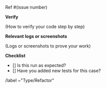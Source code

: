 Ref #(issue number)

**Verify**

(How to verify your code step by step)

**Relevant logs or screenshots**

(Logs or screenshots to prove your work)

**Checklist**
* [] Is this run as expected?
* [] Have you added new tests for this case?

/label ~"Type/Refactor"